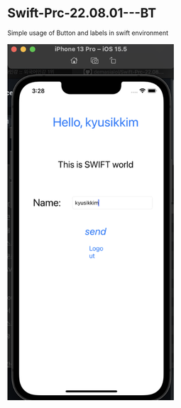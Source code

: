 # Swift-Prc-22.08.01---BT
Simple usage of Button and labels in swift environment
<br><br>
<img src="https://github.com/demasialol/Swift-Prc-22.08.01---BT/blob/main/KakaoTalk_Photo_2022-08-01-15-28-47.png?raw=true" align="center" height="800">
